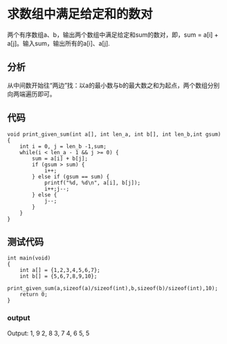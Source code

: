 # 求数组中满足给定和的数对

两个有序数组a、b，输出两个数组中满足给定和sum的数对，即，sum = a[i] + a[j]。输入sum，输出所有的a[i]、a[j].

## 分析
从中间数开始往“两边”找：以a的最小数与b的最大数之和为起点，两个数组分别向两端遍历即可。



## 代码
```
void print_given_sum(int a[], int len_a, int b[], int len_b,int gsum)
{
    int i = 0, j = len_b -1,sum;
    while(i < len_a - 1 && j >= 0) {
        sum = a[i] + b[j];
        if (gsum > sum) {
            i++;
        } else if (gsum == sum) {
            printf("%d, %d\n", a[i], b[j]);
            i++;j--;
        } else {
            j--;
        }
    }
}
```
## 测试代码
```
int main(void)
{
    int a[] = {1,2,3,4,5,6,7};
    int b[] = {5,6,7,8,9,10};
    print_given_sum(a,sizeof(a)/sizeof(int),b,sizeof(b)/sizeof(int),10);
    return 0;
}
```
### output
Output:
1, 9
2, 8
3, 7
4, 6
5, 5


